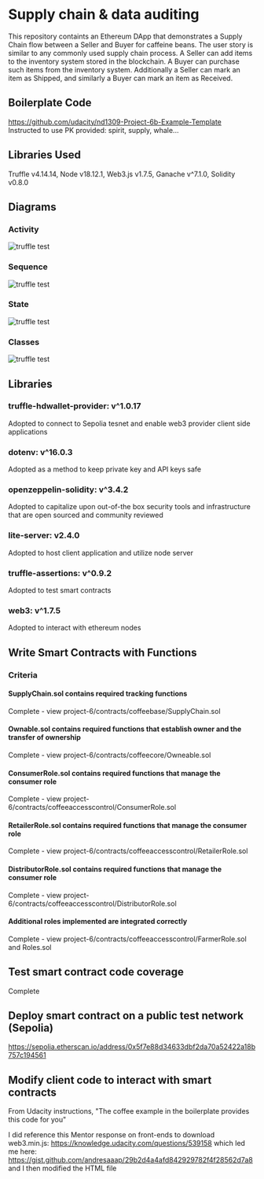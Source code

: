 # Supply chain & data auditing

This repository containts an Ethereum DApp that demonstrates a Supply Chain flow between a Seller and Buyer for caffeine beans. The user story is similar to any commonly used supply chain process. A Seller can add items to the inventory system stored in the blockchain. A Buyer can purchase such items from the inventory system. Additionally a Seller can mark an item as Shipped, and similarly a Buyer can mark an item as Received.

## Boilerplate Code

https://github.com/udacity/nd1309-Project-6b-Example-Template
Instructed to use PK provided: spirit, supply, whale...

## Libraries Used

Truffle v4.14.14, Node v18.12.1, Web3.js v1.7.5, Ganache v^7.1.0, Solidity v0.8.0

## Diagrams

### Activity

![truffle test](images/activity.PNG)

### Sequence

![truffle test](images/sequence.PNG)

### State

![truffle test](images/state.PNG)

### Classes

![truffle test](images/classes.PNG)

## Libraries

### truffle-hdwallet-provider: v^1.0.17

Adopted to connect to Sepolia tesnet and enable web3 provider client side applications

### dotenv: v^16.0.3

Adopted as a method to keep private key and API keys safe

### openzeppelin-solidity: v^3.4.2

Adopted to capitalize upon out-of-the box security tools and infrastructure that are open sourced and community reviewed

### lite-server: v2.4.0

Adopted to host client application and utilize node server

### truffle-assertions: v^0.9.2

Adopted to test smart contracts

### web3: v^1.7.5

Adopted to interact with ethereum nodes

## Write Smart Contracts with Functions

### Criteria

#### SupplyChain.sol contains required tracking functions

Complete - view project-6/contracts/coffeebase/SupplyChain.sol

#### Ownable.sol contains required functions that establish owner and the transfer of ownership

Complete - view project-6/contracts/coffeecore/Owneable.sol

#### ConsumerRole.sol contains required functions that manage the consumer role

Complete - view project-6/contracts/coffeeaccesscontrol/ConsumerRole.sol

#### RetailerRole.sol contains required functions that manage the consumer role

Complete - view project-6/contracts/coffeeaccesscontrol/RetailerRole.sol

#### DistributorRole.sol contains required functions that manage the consumer role

Complete - view project-6/contracts/coffeeaccesscontrol/DistributorRole.sol

#### Additional roles implemented are integrated correctly

Complete - view project-6/contracts/coffeeaccesscontrol/FarmerRole.sol and Roles.sol

## Test smart contract code coverage

Complete

## Deploy smart contract on a public test network (Sepolia)

https://sepolia.etherscan.io/address/0x5f7e88d34633dbf2da70a52422a18b757c194561

## Modify client code to interact with smart contracts

From Udacity instructions, "The coffee example in the boilerplate provides this code for you"

I did reference this Mentor response on front-ends to download web3.min.js: https://knowledge.udacity.com/questions/539158 which led me here: https://gist.github.com/andresaaap/29b2d4a4afd842929782f4f28562d7a8 and I then modified the HTML file
